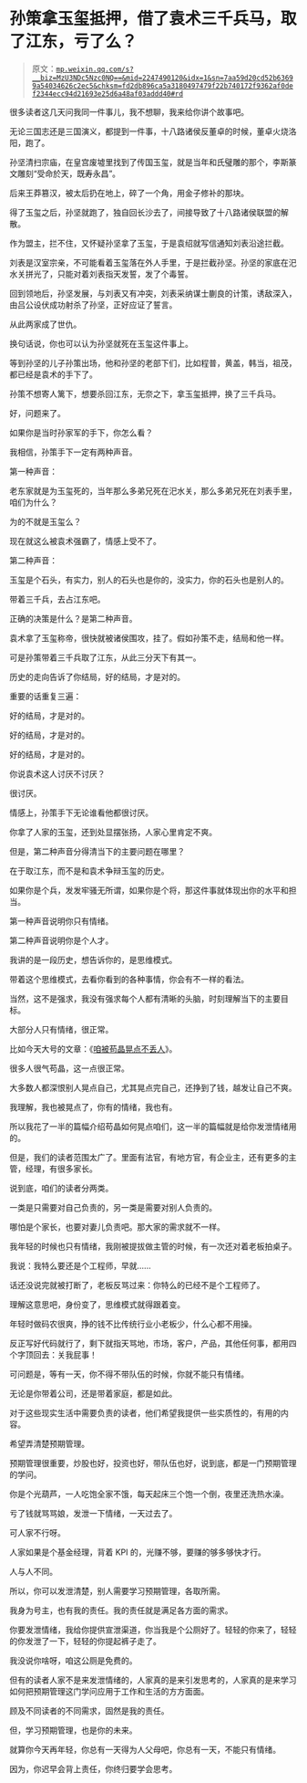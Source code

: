 # 孙策拿玉玺抵押，借了袁术三千兵马，取了江东，亏了么？

> 原文：[`mp.weixin.qq.com/s?__biz=MzU3NDc5Nzc0NQ==&mid=2247490120&idx=1&sn=7aa59d20cd52b63699a54034626c2ec5&chksm=fd2db896ca5a3180497479f22b740172f9362af0def2344ecc94d21693e25d6a48af03addd40#rd`](http://mp.weixin.qq.com/s?__biz=MzU3NDc5Nzc0NQ==&mid=2247490120&idx=1&sn=7aa59d20cd52b63699a54034626c2ec5&chksm=fd2db896ca5a3180497479f22b740172f9362af0def2344ecc94d21693e25d6a48af03addd40#rd)

很多读者这几天问我同一件事儿，我不想聊，我来给你讲个故事吧。

无论三国志还是三国演义，都提到一件事，十八路诸侯反董卓的时候，董卓火烧洛阳，跑了。 

孙坚清扫宗庙，在皇宫废墟里找到了传国玉玺，就是当年和氏璧雕的那个，李斯篆文雕刻“受命於天，既寿永昌”。

后来王莽篡汉，被太后扔在地上，碎了一个角，用金子修补的那块。

得了玉玺之后，孙坚就跑了，独自回长沙去了，间接导致了十八路诸侯联盟的解散。 

作为盟主，拦不住，又怀疑孙坚拿了玉玺，于是袁绍就写信通知刘表沿途拦截。 

刘表是汉室宗亲，不可能看着玉玺落在外人手里，于是拦截孙坚。孙坚的家底在汜水关拼光了，只能对着刘表指天发誓，发了个毒誓。

回到领地后，孙坚发展，与刘表又有冲突，刘表采纳谋士蒯良的计策，诱敌深入，由吕公设伏成功射杀了孙坚，正好应证了誓言。

从此两家成了世仇。

换句话说，你也可以认为孙坚就死在玉玺这件事上。 

等到孙坚的儿子孙策出场，他和孙坚的老部下们，比如程普，黄盖，韩当，祖茂，都已经是袁术的手下了。

孙策不想寄人篱下，想要杀回江东，无奈之下，拿玉玺抵押，换了三千兵马。

好，问题来了。 

如果你是当时孙家军的手下，你怎么看？

我相信，孙策手下一定有两种声音。 

第一种声音：

老东家就是为玉玺死的，当年那么多弟兄死在汜水关，那么多弟兄死在刘表手里，咱们为什么？

为的不就是玉玺么？

现在就这么被袁术强霸了，情感上受不了。

第二种声音：

玉玺是个石头，有实力，别人的石头也是你的，没实力，你的石头也是别人的。 

带着三千兵，去占江东吧。 

正确的决策是什么？是第二种声音。 

袁术拿了玉玺称帝，很快就被诸侯围攻，挂了。假如孙策不走，结局和他一样。

可是孙策带着三千兵取了江东，从此三分天下有其一。

历史的走向告诉了你结局，好的结局，才是对的。

重要的话重复三遍：

好的结局，才是对的。

好的结局，才是对的。

好的结局，才是对的。

你说袁术这人讨厌不讨厌？ 

很讨厌。

情感上，孙策手下无论谁看他都很讨厌。

你拿了人家的玉玺，还到处显摆张扬，人家心里肯定不爽。

但是，第二种声音分得清当下的主要问题在哪里？

在于取江东，而不是和袁术争辩玉玺的历史。

如果你是个兵，发发牢骚无所谓，如果你是个将，那这件事就体现出你的水平和担当。 

第一种声音说明你只有情绪。

第二种声音说明你是个人才。

我讲的是一段历史，想告诉你的，是思维模式。 

带着这个思维模式，去看你看到的各种事情，你会有不一样的看法。

当然，这不是强求，我没有强求每个人都有清晰的头脑，时刻理解当下的主要目标。

大部分人只有情绪，很正常。 

比如今天大号的文章：《[咱被苟晶晃点不丢人](https://mp.weixin.qq.com/s?__biz=MzU0MjYwNDU2Mw==&mid=2247490721&idx=2&sn=8397c42f056c3c0522e3ec1a416e0e8c&chksm=fb1970ddcc6ef9cb4579947cdde1e90e354240c075dbe1ce2205da0fae60a5d9f08e40009328&token=650119885&lang=zh_CN&scene=21#wechat_redirect)》。 

很多人很气苟晶，这一点很正常。

大多数人都深恨别人晃点自己，尤其晃点完自己，还挣到了钱，越发让自己不爽。

我理解，我也被晃点了，你有的情绪，我也有。 

所以我花了一半的篇幅介绍苟晶如何晃点咱们，这一半的篇幅就是给你发泄情绪用的。

但是，我们的读者范围太广了。里面有法官，有地方官，有企业主，还有更多的主管，经理，有很多家长。 

说到底，咱们的读者分两类。

一类是只需要对自己负责的，另一类是需要对别人负责的。

哪怕是个家长，也要对妻儿负责吧。那大家的需求就不一样。

我年轻的时候也只有情绪，我刚被提拔做主管的时候，有一次还对着老板拍桌子。 

我说：我特么要还是个工程师，早就......

话还没说完就被打断了，老板反骂过来：你特么的已经不是个工程师了。

理解这意思吧，身份变了，思维模式就得跟着变。 

年轻时做码农很爽，挣的钱不比传统行业小老板少，什么心都不用操。 

反正写好代码就行了，剩下就指天骂地，市场，客户，产品，其他任何事，都用四个字顶回去：关我屁事！ 

可问题是，等有一天，你不得不带队伍的时候，你就不能只有情绪。 

无论是你带着公司，还是带着家庭，都是如此。 

对于这些现实生活中需要负责的读者，他们希望我提供一些实质性的，有用的内容。 

希望弄清楚预期管理。 

预期管理很重要，炒股也好，投资也好，带队伍也好，说到底，都是一门预期管理的学问。

你是个光葫芦，一人吃饱全家不饿，每天起床三个饱一个倒，夜里还洗热水澡。 

亏了钱就骂骂娘，发泄一下情绪，一天过去了。

可人家不行呀。 

人家如果是个基金经理，背着 KPI 的，光赚不够，要赚的够多够快才行。 

人与人不同。 

所以，你可以发泄清楚，别人需要学习预期管理，各取所需。

我身为号主，也有我的责任。我的责任就是满足各方面的需求。 

你要发泄情绪，我给你提供宣泄渠道，你当我是个公厕好了。轻轻的你来了，轻轻的你发泄了一下，轻轻的你提起裤子走了。

我没说你啥呀，咱这公厕是免费的。

但有的读者人家不是来发泄情绪的，人家真的是来引发思考的，人家真的是来学习如何把预期管理这门学问应用于工作和生活的方方面面。 

顾及不同读者的不同需求，固然是我的责任。

但，学习预期管理，也是你的未来。

就算你今天再年轻，你总有一天得为人父母吧，你总有一天，不能只有情绪。

因为，你迟早会背上责任，你终归要学会思考。